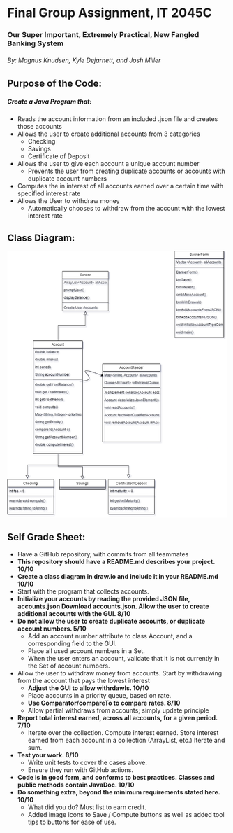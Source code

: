 # Final Group Assignment, IT 2045C  

### Our Super Important, Extremely Practical, New Fangled Banking System  

###### By: Magnus Knudsen, Kyle Dejarnett, and Josh Miller  

## Purpose of the Code:  

##### Create a Java Program that:  
  
* Reads the account information from an included .json file and creates those accounts
* Allows the user to create additional accounts from 3 categories
    * Checking
    * Savings
    * Certificate of Deposit
* Allows the user to give each account a unique account number
  * Prevents the user from creating duplicate accounts or accounts with duplicate account numbers
* Computes the in interest of all accounts earned over a certain time with specified interest rate  
* Allows the User to withdraw money
  * Automatically chooses to withdraw from the account with the lowest interest rate

## Class Diagram:

![Banker Class Diagram](https://github.com/MiniWilford/Group-Assignment-Data-Structures-and-Algorithms/blob/main/BankerClassDiagram.drawio.png)

## Self Grade Sheet:

* Have a GitHub repository, with commits from all teammates
* **This repository should have a README.md describes your project. 10/10**
* **Create a class diagram in draw.io and include it in your README.md 10/10**
* Start with the program that collects accounts.
* **Initialize your accounts by reading the provided JSON file, accounts.json Download accounts.json.  Allow the user to create additional accounts with the GUI. 8/10**
* **Do not allow the user to create duplicate accounts, or duplicate account numbers. 5/10**
  * Add an account number attribute to class Account, and a corresponding field to the GUI.
  * Place all used account numbers in a Set.
  * When the user enters an account, validate that it is not currently in the Set of account numbers.
* Allow the user to withdraw money from accounts.  Start by withdrawing from the account that pays the lowest interest
  * **Adjust the GUI to allow withrdawls.  10/10**
  * Place accounts in a priority queue, based on rate.
  * **Use Comparator/compareTo to compare rates.  8/10**
  * Allow partial withdraws from accounts; simply update principle
* **Report total interest earned, across all accounts, for a given period. 7/10**
  * Iterate over the collection.  Compute interest earned.  Store interest earned from each account in a collection (ArrayList, etc.)  Iterate and sum.
* **Test your work. 8/10**
  * Write unit tests to cover the cases above.
  * Ensure they run with GitHub actions.  
* **Code is in good form, and conforms to best practices.  Classes and public methods contain JavaDoc. 10/10**
* **Do something extra, beyond the minimum requirements stated here.  10/10**
  * What did you do?  Must list to earn credit.
  * Added image icons to Save / Compute buttons as well as added tool tips to buttons for ease of use.

